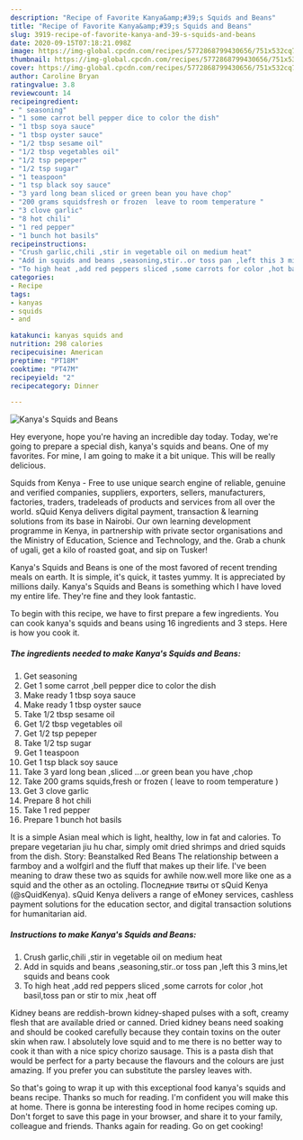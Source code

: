 ```yaml
---
description: "Recipe of Favorite Kanya&amp;#39;s Squids and Beans"
title: "Recipe of Favorite Kanya&amp;#39;s Squids and Beans"
slug: 3919-recipe-of-favorite-kanya-and-39-s-squids-and-beans
date: 2020-09-15T07:18:21.098Z
image: https://img-global.cpcdn.com/recipes/5772868799430656/751x532cq70/kanyas-squids-and-beans-recipe-main-photo.jpg
thumbnail: https://img-global.cpcdn.com/recipes/5772868799430656/751x532cq70/kanyas-squids-and-beans-recipe-main-photo.jpg
cover: https://img-global.cpcdn.com/recipes/5772868799430656/751x532cq70/kanyas-squids-and-beans-recipe-main-photo.jpg
author: Caroline Bryan
ratingvalue: 3.8
reviewcount: 14
recipeingredient:
- " seasoning"
- "1 some carrot bell pepper dice to color the dish"
- "1 tbsp soya sauce"
- "1 tbsp oyster sauce"
- "1/2 tbsp sesame oil"
- "1/2 tbsp vegetables oil"
- "1/2 tsp pepeper"
- "1/2 tsp sugar"
- "1 teaspoon"
- "1 tsp black soy sauce"
- "3 yard long bean sliced or green bean you have chop"
- "200 grams squidsfresh or frozen  leave to room temperature "
- "3 clove garlic"
- "8 hot chili"
- "1 red pepper"
- "1 bunch hot basils"
recipeinstructions:
- "Crush garlic,chili ,stir in vegetable oil on medium heat"
- "Add in squids and beans ,seasoning,stir..or toss pan ,left this 3 mins,let squids and beans cook"
- "To high heat ,add red peppers sliced ,some carrots for color ,hot basil,toss pan or stir to mix ,heat off"
categories:
- Recipe
tags:
- kanyas
- squids
- and

katakunci: kanyas squids and 
nutrition: 298 calories
recipecuisine: American
preptime: "PT18M"
cooktime: "PT47M"
recipeyield: "2"
recipecategory: Dinner

---
```



![Kanya&#39;s Squids and Beans](https://img-global.cpcdn.com/recipes/5772868799430656/751x532cq70/kanyas-squids-and-beans-recipe-main-photo.jpg)

Hey everyone, hope you're having an incredible day today. Today, we're going to prepare a special dish, kanya&#39;s squids and beans. One of my favorites. For mine, I am going to make it a bit unique. This will be really delicious.

Squids from Kenya - Free to use unique search engine of reliable, genuine and verified companies, suppliers, exporters, sellers, manufacturers, factories, traders, tradeleads of products and services from all over the world. sQuid Kenya delivers digital payment, transaction &amp; learning solutions from its base in Nairobi. Our own learning development programme in Kenya, in partnership with private sector organisations and the Ministry of Education, Science and Technology, and the. Grab a chunk of ugali, get a kilo of roasted goat, and sip on Tusker!

Kanya&#39;s Squids and Beans is one of the most favored of recent trending meals on earth. It is simple, it's quick, it tastes yummy. It is appreciated by millions daily. Kanya&#39;s Squids and Beans is something which I have loved my entire life. They're fine and they look fantastic.


To begin with this recipe, we have to first prepare a few ingredients. You can cook kanya&#39;s squids and beans using 16 ingredients and 3 steps. Here is how you cook it.

<!--inarticleads1-->

##### The ingredients needed to make Kanya&#39;s Squids and Beans:

1. Get  seasoning
1. Get 1 some carrot ,bell pepper dice to color the dish
1. Make ready 1 tbsp soya sauce
1. Make ready 1 tbsp oyster sauce
1. Take 1/2 tbsp sesame oil
1. Get 1/2 tbsp vegetables oil
1. Get 1/2 tsp pepeper
1. Take 1/2 tsp sugar
1. Get 1 teaspoon
1. Get 1 tsp black soy sauce
1. Take 3 yard long bean ,sliced ...or green bean you have ,chop
1. Take 200 grams squids,fresh or frozen ( leave to room temperature )
1. Get 3 clove garlic
1. Prepare 8 hot chili
1. Take 1 red pepper
1. Prepare 1 bunch hot basils


It is a simple Asian meal which is light, healthy, low in fat and calories. To prepare vegetarian jiu hu char, simply omit dried shrimps and dried squids from the dish. Story: Beanstalked Red Beans The relationship between a farmboy and a wolfgirl and the fluff that makes up their life. I&#39;ve been meaning to draw these two as squids for awhile now.well more like one as a squid and the other as an octoling. Последние твиты от sQuid Kenya (@sQuidKenya). sQuid Kenya delivers a range of eMoney services, cashless payment solutions for the education sector, and digital transaction solutions for humanitarian aid. 

<!--inarticleads2-->

##### Instructions to make Kanya&#39;s Squids and Beans:

1. Crush garlic,chili ,stir in vegetable oil on medium heat
1. Add in squids and beans ,seasoning,stir..or toss pan ,left this 3 mins,let squids and beans cook
1. To high heat ,add red peppers sliced ,some carrots for color ,hot basil,toss pan or stir to mix ,heat off


Kidney beans are reddish-brown kidney-shaped pulses with a soft, creamy flesh that are available dried or canned. Dried kidney beans need soaking and should be cooked carefully because they contain toxins on the outer skin when raw. I absolutely love squid and to me there is no better way to cook it than with a nice spicy chorizo sausage. This is a pasta dish that would be perfect for a party because the flavours and the colours are just amazing. If you prefer you can substitute the parsley leaves with. 

So that's going to wrap it up with this exceptional food kanya&#39;s squids and beans recipe. Thanks so much for reading. I'm confident you will make this at home. There is gonna be interesting food in home recipes coming up. Don't forget to save this page in your browser, and share it to your family, colleague and friends. Thanks again for reading. Go on get cooking!
